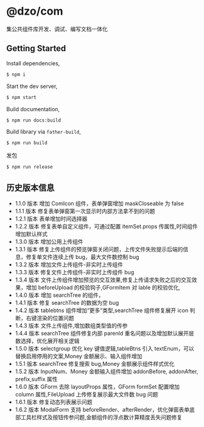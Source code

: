 # @dzo/com

集公共组件库开发、调试、编写文档一体化

## Getting Started

Install dependencies,

```bash
$ npm i
```

Start the dev server,

```bash
$ npm start
```

Build documentation,

```bash
$ npm run docs:build
```

Build library via `father-build`,

```bash
$ npm run build
```

发包

```bash
$ npm run release
```

## 历史版本信息

- 1.1.0 版本 增加 ComIcon 组件，表单弹窗增加 maskCloseable 为 false
- 1.1.1 版本 修复表单弹窗第一次显示时内部方法拿不到的问题
- 1.2.1 版本 表单增加时间选择器
- 1.2.2 版本 修复表单自定义组件，可通过配置 itemSet.props 传属性,时间组件增加默认样式
- 1.3.0 版本 增加公用上传组件
- 1.3.1 版本 修复上传组件的预览弹窗关闭问题，上传文件失败提示后端的信息，修复单文件连续上传 bug，最大文件数控制 bug
- 1.3.2 版本 增加文件上传组件-非实时上传组件
- 1.3.3 版本 修复文件上传组件-非实时上传组件 bug
- 1.3.4 版本 文件上传组件增加预览的交互效果,修复上传请求失败之后的交互效果，增加 beforeUpload 的校验钩子,GFormItem 对 lable 的校验优化,
- 1.4.0 版本 增加 searchTree 的组件，
- 1.4.1 版本 修复 searchTree 的数据为空 bug
- 1.4.2 版本 tablebtns 组件增加“更多”类型,searchTree 组件修复展开 icon 判断，右键渲染的位置问题
- 1.4.3 版本 文件上传组件,增加数组类型值的传参
- 1.4.4 版本 searchTree 组件修复内部 parenId 重名问题以及增加默认展开层数选择，优化展开相关逻辑
- 1.5.0 版本 selectgroup 优化 key 键值逻辑,tableBtns 引入 textEnum，可以替换启用停用的文案,Money 金额展示、输入组件增加
- 1.5.1 版本 searchTree 修复搜索 bug,Money 金额展示组件样式优化
- 1.5.2 版本 InputNum、Money 金额输入组件增加 addonBefore, addonAfter, prefix,suffix 属性
- 1.6.0 版本 GForm 去除 layoutProps 属性，GForm formSet 配置增加 column 属性,FileUpload 上传修复展示最大文件数 bug 问题
- 1.6.1 版本 修复动态列表展示问题
- 1.6.2 版本 ModalForm 支持 beforeRender、afterRender，优化弹窗表单底部工具栏样式及按钮传参问题,金额组件的浮点数计算精度丢失问题修复
